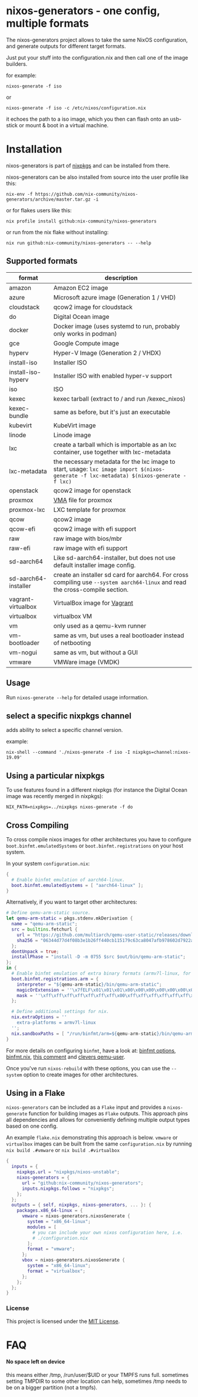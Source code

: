 # nixos-generators - one config, multiple formats

The nixos-generators project allows to take the same NixOS configuration, and
generate outputs for different target formats.

Just put your stuff into the configuration.nix and then call one of the image builders.

for example:

```
nixos-generate -f iso
```

or

```
nixos-generate -f iso -c /etc/nixos/configuration.nix
```

it echoes the path to a iso image, which you then can flash onto an usb-stick
or mount & boot in a virtual machine.

# Installation

nixos-generators is part of [nixpkgs](https://search.nixos.org/packages?channel=unstable&show=nixos-generators&from=0&size=50&sort=relevance&type=packages&query=nixos-generator) and can be installed from there.

nixos-generators can be also installed from source into the user profile like this:

```console
nix-env -f https://github.com/nix-community/nixos-generators/archive/master.tar.gz -i
```

or for flakes users like this:

```console
nix profile install github:nix-community/nixos-generators
```

or run from the nix flake without installing:

```
nix run github:nix-community/nixos-generators -- --help
```

## Supported formats

| format               | description                                                                                                                             |
| -------------------- | --------------------------------------------------------------------------------------------------------------------------------------- |
| amazon               | Amazon EC2 image                                                                                                                        |
| azure                | Microsoft azure image (Generation 1 / VHD)                                                                                              |
| cloudstack           | qcow2 image for cloudstack                                                                                                              |
| do                   | Digital Ocean image                                                                                                                     |
| docker               | Docker image (uses systemd to run, probably only works in podman)                                                                       |
| gce                  | Google Compute image                                                                                                                    |
| hyperv               | Hyper-V Image (Generation 2 / VHDX)                                                                                                     |
| install-iso          | Installer ISO                                                                                                                           |
| install-iso-hyperv   | Installer ISO with enabled hyper-v support                                                                                              |
| iso                  | ISO                                                                                                                                     |
| kexec                | kexec tarball (extract to / and run /kexec_nixos)                                                                                       |
| kexec-bundle         | same as before, but it's just an executable                                                                                             |
| kubevirt             | KubeVirt image                                                                                                                          |
| linode               | Linode image                                                                                                                            |
| lxc                  | create a tarball which is importable as an lxc container, use together with lxc-metadata                                                |
| lxc-metadata         | the necessary metadata for the lxc image to start, usage: `lxc image import $(nixos-generate -f lxc-metadata) $(nixos-generate -f lxc)` |
| openstack            | qcow2 image for openstack                                                                                                               |
| proxmox              | [VMA](https://pve.proxmox.com/wiki/VMA) file for proxmox                                                                                |
| proxmox-lxc          | LXC template for proxmox                                                                                                                |
| qcow                 | qcow2 image                                                                                                                             |
| qcow-efi             | qcow2 image with efi support                                                                                                            |
| raw                  | raw image with bios/mbr                                                                                                                 |
| raw-efi              | raw image with efi support                                                                                                              |
| sd-aarch64           | Like sd-aarch64-installer, but does not use default installer image config.                                                             |
| sd-aarch64-installer | create an installer sd card for aarch64. For cross compiling use `--system aarch64-linux` and read the cross-compile section.           |
| vagrant-virtualbox   | VirtualBox image for [Vagrant](https://www.vagrantup.com/)                                                                              |
| virtualbox           | virtualbox VM                                                                                                                           |
| vm                   | only used as a qemu-kvm runner                                                                                                          |
| vm-bootloader        | same as vm, but uses a real bootloader instead of netbooting                                                                            |
| vm-nogui             | same as vm, but without a GUI                                                                                                           |
| vmware               | VMWare image (VMDK)                                                                                                                     |

## Usage

Run `nixos-generate --help` for detailed usage information.

## select a specific nixpkgs channel

adds ability to select a specific channel version.

example:

```
nix-shell --command './nixos-generate -f iso -I nixpkgs=channel:nixos-19.09'
```

## Using a particular nixpkgs

To use features found in a different nixpkgs (for instance the Digital Ocean
image was recently merged in nixpkgs):

```
NIX_PATH=nixpkgs=../nixpkgs nixos-generate -f do
```

## Cross Compiling

To cross compile nixos images for other architectures you have to configure
`boot.binfmt.emulatedSystems` or `boot.binfmt.registrations` on your host system.

In your system `configuration.nix`:

```nix
{
  # Enable binfmt emulation of aarch64-linux.
  boot.binfmt.emulatedSystems = [ "aarch64-linux" ];
}
```

Alternatively, if you want to target other architectures:

```nix
# Define qemu-arm-static source.
let qemu-arm-static = pkgs.stdenv.mkDerivation {
  name = "qemu-arm-static";
  src = builtins.fetchurl {
    url = "https://github.com/multiarch/qemu-user-static/releases/download/v6.1.0-8/qemu-arm-static";
    sha256 = "06344d77d4f08b3e1b26ff440cb115179c63ca8047afb978602d7922a51231e3";
  };
  dontUnpack = true;
  installPhase = "install -D -m 0755 $src $out/bin/qemu-arm-static";
};
in {
  # Enable binfmt emulation of extra binary formats (armv7l-linux, for exmaple).
  boot.binfmt.registrations.arm = {
    interpreter = "${qemu-arm-static}/bin/qemu-arm-static";
    magicOrExtension = ''\x7fELF\x01\x01\x01\x00\x00\x00\x00\x00\x00\x00\x00\x00\x02\x00\x28\x00'';
    mask = ''\xff\xff\xff\xff\xff\xff\xff\x00\xff\xff\xff\xff\xff\xff\x00\xff\xfe\xff\xff\xff'';
  };

  # Define additional settings for nix.
  nix.extraOptions = ''
    extra-platforms = armv7l-linux
  '';
  nix.sandboxPaths = [ "/run/binfmt/arm=${qemu-arm-static}/bin/qemu-arm-static" ];
}
```

For more details on configuring `binfmt`, have a look at:
[binfmt options](https://search.nixos.org/options?channel=unstable&query=boot.binfmt),
[binfmt.nix](https://github.com/NixOS/nixpkgs/blob/master/nixos/modules/system/boot/binfmt.nix),
[this comment](https://github.com/NixOS/nixpkgs/issues/109661#issuecomment-762629438) and
[clevers qemu-user](https://github.com/cleverca22/nixos-configs/blob/master/qemu.nix).

Once you've run `nixos-rebuild` with these options,
you can use the `--system` option to create images for other architectures.

## Using in a Flake

`nixos-generators` can be included as a `Flake` input and provides
a `nixos-generate` function for building images as `Flake` outputs. This
approach pins all dependencies and allows for conveniently defining multiple
output types based on one config.

An example `flake.nix` demonstrating this approach is below. `vmware` or
`virtualbox` images can be built from the same `configuration.nix` by running
`nix build .#vmware` or `nix build .#virtualbox`

```nix
{
  inputs = {
    nixpkgs.url = "nixpkgs/nixos-unstable";
    nixos-generators = {
      url = "github:nix-community/nixos-generators";
      inputs.nixpkgs.follows = "nixpkgs";
    };
  };
  outputs = { self, nixpkgs, nixos-generators, ... }: {
    packages.x86_64-linux = {
      vmware = nixos-generators.nixosGenerate {
        system = "x86_64-linux";
        modules = [
          # you can include your own nixos configuration here, i.e.
          # ./configuration.nix
        ];
        format = "vmware";
      };
      vbox = nixos-generators.nixosGenerate {
        system = "x86_64-linux";
        format = "virtualbox";
      };
    };
  };
}
```

### License

This project is licensed under the [MIT License](LICENSE).

# FAQ

#### No space left on device

this means either /tmp, /run/user/$UID or your TMPFS runs full. sometimes setting TMPDIR to some other location can help, sometimes /tmp needs to be on a bigger partition (not a tmpfs).
